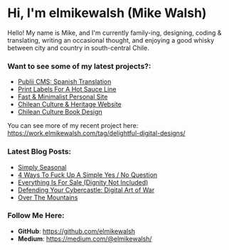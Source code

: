 # Hi, I'm elmikewalsh (Mike Walsh)




Hello! My name is Mike, and I'm currently family-ing, designing, coding & translating, writing an occasional thought, and enjoying a good whisky between city and country in south-central Chile.




### **Want to see some of my latest projects?:**
<!-- PORTFOLIO:START -->
- [Publii CMS: Spanish Translation](https://work.elmikewalsh.com/publii-cms-spanish-translation/)
- [Print Labels For A Hot Sauce Line](https://work.elmikewalsh.com/print-labels-for-a-hot-sauce-line/)
- [Fast &amp; Minimalist Personal Site](https://work.elmikewalsh.com/fast-and-minimalist-personal-site/)
- [Chilean Culture &amp; Heritage Website](https://work.elmikewalsh.com/chilean-culture-and-heritage-website/)
- [Chilean Culture Book Design](https://work.elmikewalsh.com/chilean-culture-book-design/)
<!-- PORTFOLIO:END -->


You can see more of my recent project here: https://work.elmikewalsh.com/tag/delightful-digital-designs/

### **Latest Blog Posts:**
<!-- BLOG-POST-LIST:START -->
- [Simply Seasonal](https://www.elmikewalsh.com/simply-seasonal/)
- [4 Ways To Fuck Up A Simple Yes / No Question](https://www.elmikewalsh.com/4-ways-to-fuck-up-a-simple-yesno-question/)
- [Everything Is For Sale &lpar;Dignity Not Included&rpar;](https://www.elmikewalsh.com/everything-is-for-sale-dignity-not-included/)
- [Defending Your Cybercastle: Digital Art of War](https://www.elmikewalsh.com/defending-your-cybercastle-digital-art-of-war/)
- [Over The Mountains](https://www.elmikewalsh.com/over-the-mountains/)
<!-- BLOG-POST-LIST:END -->

### **Follow Me Here:**

- **GitHub**: https://github.com/elmikewalsh
- **Medium**: https://medium.com/@elmikewalsh/
